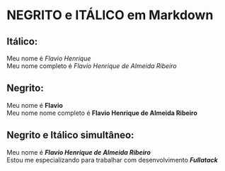 # NEGRITO e ITÁLICO em Markdown
<!-- Utilizamos dois caracteres básicos para a formatação de Negrito e Itálico: o (*) e o (_) -->

## Itálico:
Meu nome é *Flavio Henrique* <br>
Meu nome completo é _Flavio Henrique de Almeida Ribeiro_

## Negrito:
Meu nome é **Flavio** <br>
Meu nome nome completo é __Flavio Henrique de Almeida Ribeiro__ <br>

## Negrito e Itálico simultâneo:
<!-- Podemos utilizar 3 asteríscos (***) ou utilizarmos uma combinação entre (*) e (_) -->
Meu nome é ***Flavio Henrique de Almeida Ribeiro*** <br>
Estou me especializando para trabalhar com desenvolvimento **_Fullatack_**

